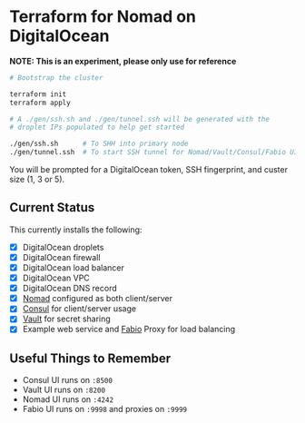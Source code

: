 # Terraform for Nomad on DigitalOcean

**NOTE: This is an experiment, please only use for reference**

```bash
# Bootstrap the cluster

terraform init
terraform apply

# A ./gen/ssh.sh and ./gen/tunnel.ssh will be generated with the 
# droplet IPs populated to help get started

./gen/ssh.sh      # To SHH into primary node
./gen/tunnel.ssh  # To start SSH tunnel for Nomad/Vault/Consul/Fabio UIs
```

You will be prompted for a DigitalOcean token, SSH fingerprint, and custer size (1, 3 or 5).

## Current Status

This currently installs the following:

- [x] DigitalOcean droplets
- [x] DigitalOcean firewall
- [x] DigitalOcean load balancer
- [x] DigitalOcean VPC
- [x] DigitalOcean DNS record
- [x] [Nomad](https://www.nomadproject.io) configured as both client/server
- [x] [Consul](https://www.consul.io) for client/server usage
- [x] [Vault](https://www.vaultproject.io) for secret sharing
- [x] Example web service and [Fabio](https://fabiolb.net) Proxy for load balancing

## Useful Things to Remember

- Consul UI runs on `:8500`
- Vault UI runs on `:8200`
- Nomad UI runs on `:4242`
- Fabio UI runs on `:9998` and proxies on `:9999`
